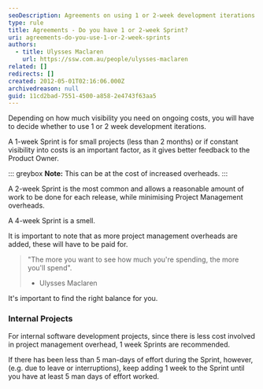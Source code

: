 ```yaml
---
seoDescription: Agreements on using 1 or 2-week development iterations depend on project size and visibility needs.
type: rule
title: Agreements - Do you have 1 or 2-week Sprint?
uri: agreements-do-you-use-1-or-2-week-sprints
authors:
  - title: Ulysses Maclaren
    url: https://ssw.com.au/people/ulysses-maclaren
related: []
redirects: []
created: 2012-05-01T02:16:06.000Z
archivedreason: null
guid: 11cd2bad-7551-4500-a858-2e4743f63aa5
---
```


Depending on how much visibility you need on ongoing costs, you will have to decide whether to use 1 or 2 week development iterations.

<!--endintro-->

A 1-week Sprint is for small projects (less than 2 months) or if constant visibility into costs is an important factor, as it gives better feedback to the Product Owner.

::: greybox
**Note:** This can be at the cost of increased overheads.
:::

A 2-week Sprint is the most common and allows a reasonable amount of work to be done for each release, while minimising Project Management overheads.

A 4-week Sprint is a smell.

It is important to note that as more project management overheads are added, these will have to be paid for.

> "The more you want to see how much you're spending, the more you'll spend".
>
> - Ulysses Maclaren

It's important to find the right balance for you.

### Internal Projects

For internal software development projects, since there is less cost involved in project management overhead, 1 week Sprints are recommended.

If there has been less than 5 man-days of effort during the Sprint, however, (e.g. due to leave or interruptions), keep adding 1 week to the Sprint until you have at least 5 man days of effort worked.
